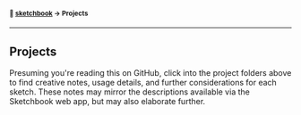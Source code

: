 #### <sup>:notebook: [sketchbook](https://github.com/flatpickles/sketchbook-legacy) → Projects</sup>

---

## Projects

Presuming you're reading this on GitHub, click into the project folders above to find creative notes, usage details, and further considerations for each sketch. These notes may mirror the descriptions available via the Sketchbook web app, but may also elaborate further.
